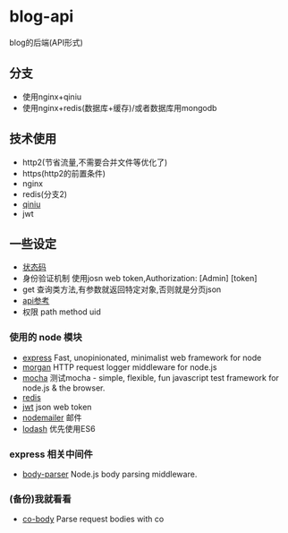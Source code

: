 blog-api
===============
blog的后端(API形式)

## 分支
* 使用nginx+qiniu
* 使用nginx+redis(数据库+缓存)/或者数据库用mongodb

## 技术使用
* http2(节省流量,不需要合并文件等优化了)
* https(http2的前置条件)
* nginx
* redis(分支2)
* [qiniu](https://portal.qiniu.com/signup?code=3lbnx1x2ub1hu)
* jwt

## 一些设定
* [状态码](http://developer.qiniu.com/docs/v6/api/reference/codes.html)
* 身份验证机制 使用josn web token,Authorization: \[Admin\] [token]
* get 查询类方法,有参数就返回特定对象,否则就是分页json
* [api参考](https://leancloud.cn/docs/rest_api.html#用户)
* 权限  path method uid

### 使用的 node 模块
* [express](https://github.com/expressjs/express) Fast, unopinionated, minimalist web framework for node
* [morgan](https://github.com/expressjs/morgan) HTTP request logger middleware for node.js
* [mocha](https://github.com/mochajs/mocha) 测试mocha - simple, flexible, fun javascript test framework for node.js & the browser.
* [redis](https://github.com/NodeRedis/node_redis)
* [jwt](https://github.com/auth0/node-jsonwebtoken) json web token
* [nodemailer](https://github.com/nodemailer/nodemailer) 邮件
* [lodash](https://lodash.com/docs#template) 优先使用ES6

### express 相关中间件
* [body-parser](https://github.com/expressjs/body-parser) Node.js body parsing middleware.

### (备份)我就看看
* [co-body](https://github.com/cojs/co-body) Parse request bodies with co

